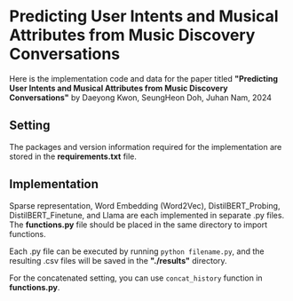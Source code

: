 # Predicting User Intents and Musical Attributes from Music Discovery Conversations

Here is the implementation code and data for the paper titled **"Predicting User Intents and Musical Attributes from Music Discovery Conversations"** by Daeyong Kwon, SeungHeon Doh, Juhan Nam, 2024

## Setting

The packages and version information required for the implementation are stored in the **requirements.txt** file.

## Implementation

Sparse representation, Word Embedding (Word2Vec), DistilBERT_Probing, DistilBERT_Finetune, and Llama are each implemented in separate .py files. The **functions.py** file should be placed in the same directory to import functions.

Each .py file can be executed by running ```python filename.py```, and the resulting .csv files will be saved in the **"./results"** directory.

For the concatenated setting, you can use ```concat_history``` function in **functions.py**.